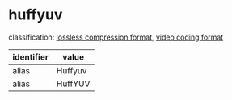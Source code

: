 # huffyuv
classification: [lossless compression format](compression.md), [video coding format](video.md)

| identifier     | value
| -------------- | -----
| alias          | Huffyuv
| alias          | HuffYUV
